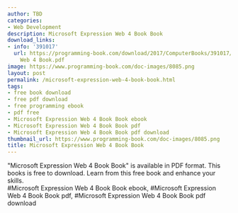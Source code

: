 ```yaml
---
author: TBD
categories:
- Web Development
description: Microsoft Expression Web 4 Book Book
download_links:
- info: '391017'
  url: https://programming-book.com/download/2017/ComputerBooks/391017/Microsoft Expression
    Web 4 Book.pdf
image: https://www.programming-book.com/doc-images/8085.png
layout: post
permalink: /microsoft-expression-web-4-book-book.html
tags:
- free book download
- free pdf download
- free programming ebook
- pdf free
- Microsoft Expression Web 4 Book Book ebook
- Microsoft Expression Web 4 Book Book pdf
- Microsoft Expression Web 4 Book Book pdf download
thumbnail_url: https://www.programming-book.com/doc-images/8085.png
title: Microsoft Expression Web 4 Book Book
---
```


 
<div class="item-desc text-justify">
  "Microsoft Expression Web 4 Book Book" is available in PDF format. This books is free to download. Learn from this free book and enhance your skills.
  <br>
  #Microsoft Expression Web 4 Book Book ebook, #Microsoft Expression Web 4 Book Book pdf, #Microsoft Expression Web 4 Book Book pdf download
</div>